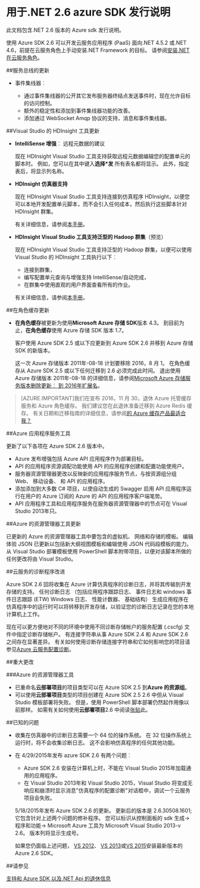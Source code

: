 <properties 
   pageTitle="用于.NET 2.6 azure SDK 发行说明" 
   description="用于.NET 2.6 azure SDK 发行说明" 
   services="app-service/web" 
   documentationCenter=".net" 
   authors="Juliako" 
   manager="erikre" 
   editor=""/>

<tags
   ms.service="app-service"
   ms.devlang="multiple"
   ms.topic="article"
   ms.tgt_pltfrm="na"
   ms.workload="integration" 
   ms.date="10/17/2016"
   ms.author="juliako"/>

 
# <a name="azure-sdk-for-net-26-release-notes"></a>用于.NET 2.6 azure SDK 发行说明

此文档包含.NET 2.6 版本的 Azure sdk 发行说明。 

使用 Azure SDK 2.6 可以开发云服务应用程序 (PaaS) 面向.NET 4.5.2 或.NET 4.6，前提在云服务角色上手动安装.NET Framework 的目标。 请参阅[安装.NET 在云服务角色](http://go.microsoft.com/fwlink/?LinkID=309796)。


##<a name="service-bus-updates"></a>服务总线的更新

- 事件集线器︰ 

    - 通过事件集线器的公开其它发布服务器终结点发送事件时，现在允许目标的访问控制。
    - 额外的稳定性和添加到事件集线器功能的改善。
    - 添加通过 WebSocket Amqp 协议的支持，消息和事件集线器。

##<a name="hdinsight-tools-for-visual-studio-updates"></a>Visual Studio 的 HDInsight 工具更新

- **IntelliSense 增强**︰ 远程元数据的建议

    现在 HDInsight Visual Studio 工具支持获取远程元数据编辑您的配置单元的脚本时。 例如，您可以在其中键入**选择*发** 所有表名都将显示。 此外，指定表后，将显示列名称。

- **HDInsight 仿真器支持**

    现在 HDInsight Visual Studio 工具支持连接到仿真程序 HDInsight，以便您可以本地开发配置单元脚本，而不会引入任何成本，然后执行这些脚本针对 HDInsight 群集。 

    有关详细信息，请参阅[本手册](http://go.microsoft.com/fwlink/?LinkID=529540&clcid=0x409)。

- **HDInsight Visual Studio 工具支持泛型的 Hadoop 群集**（预览）

    现在 HDInsight Visual Studio 工具支持泛型的 Hadoop 群集，以便可以使用 Visual Studio 的 HDInsight 工具执行以下︰

    - 连接到群集， 
    - 编写配置单元查询与增强支持 IntelliSense/自动完成， 
    - 在群集中使用直观的用户界面查看所有的作业。 

    有关详细信息，请参阅[本手册](http://go.microsoft.com/fwlink/?LinkID=529540&clcid=0x409)。

##<a name="in-role-cache-updates"></a>在角色缓存更新

- **在角色缓存**被更新为使用**Microsoft Azure 存储 SDK**版本 4.3。 到目前为止，**在角色缓存**使用 Azure 存储 SDK 版本 1.7。

    客户使用 Azure SDK 2.5 或以下应更新到 Azure SDK 2.6 并移到 Azure 存储 SDK 的新版本。 

    这一次 Azure 存储版本 2011年-08-18 计划要移除 2016，8 月 1。 在角色缓存从 Azure SDK 2.5 或以下任何迁移到 2.6 必须完成此时间。 退出使用 Azure 存储版本 2011年-08-18 的详细信息，请参阅[Microsoft Azure 存储服务版本删除更新︰ 到 2016年扩展名](http://blogs.msdn.com/b/windowsazurestorage/archive/2015/10/19/microsoft-azure-storage-service-version-removal-update-extension-to-2016.aspx)。

>[AZURE.IMPORTANT]我们在宣布 2016，11 月 30，退休 Azure 托管缓存服务和 Azure 角色缓存。 我们建议您在此退休准备迁移到 Azure Redis 缓存。 有关日期和迁移指南的详细信息，请参阅[的 Azure 缓存产品最适合我？](../redis-cache/cache-faq.md#which-azure-cache-offering-is-right-for-me)

##<a name="azure-app-service-tools"></a>Azure 应用程序服务工具

更新了以下各项在 Azure SDK 2.6 版本中。

- Azure 发布增强包括 Azure API 应用程序作为部署目标。
- API 的应用程序资源调配功能使用 API 的应用程序创建和配置功能使用户。
- 服务器资源管理器更改以反映新的应用程序服务节点，与按资源组分组 Web、 移动设备、 和 API 的应用程序。
- 添加添加到大多数 C# 项目，以使自动生成的 Swagger 启用 API 应用程序运行在用户的 Azure 订阅的 Azure 的 API 的应用程序客户端笔势。
- API 应用程序工具和应用程序服务在服务器资源管理器中的节点可在 Visual Studio 2013年只。 

##<a name="azure-resource-manager-tools-updates"></a>Azure 的资源管理器工具更新

已更新的 Azure 的资源管理器工具中要包含的虚拟机、 网络和存储的模板。 编辑体验 JSON 已更新以包括新大纲视图模板和编辑使用 JSON 代码段模板的能力。 从 Visual Studio 部署模板使用 PowerShell 脚本附带项目，以便对该脚本所做的任何更改将由 Visual Studio。

##<a name="diagnostics-improvements-for-cloud-services"></a>云服务的诊断程序改进

Azure SDK 2.6 回将收集在 Azure 计算仿真程序的诊断日志，并将其传输到开发存储的支持。 任何诊断日志 （包括应用程序跟踪日志、 事件日志和 windows 事件日志跟踪 (ETW) Windows 日志、 性能计数器、 基础结构） 生成应用程序在仿真程序中的运行时可以将转移到开发存储，以验证您的诊断日志记录在您的本地计算机上工作。 

现在可以更方便地对不同的环境中使用不同诊断存储帐户的服务配置 (.cscfg) 文件中指定诊断存储帐户。 有连接字符串从事 Azure SDK 2.4 和 Azure SDK 2.6 之间存在显著差异。 有关如何使用诊断存储连接字符串和它如何影响您的项目请参见[Azure 云服务配置诊断](http://go.microsoft.com/fwlink/?LinkID=532784)。

##<a name="breaking-changes"></a>重大更改

###<a name="azure-resource-manager-tools"></a>Azure 的资源管理器工具 

- 已重命名**云部署项目**的项目类型可以在 Azure SDK 2.5 到**Azure 的资源组**。
- 可以使用**云部署项目**类型的项目创建在 Azure SDK 2.5 2.6 中但从 Visual Studio 模板部署将失败。 但是，使用 PowerShell 脚本部署仍然起作用像以前那样。  如需有关如何使用**云部署项目**2.6 中阅读[张贴](http://go.microsoft.com/fwlink/?LinkID=534086)此。
 
##<a name="known-issues"></a>已知的问题

- 收集在仿真器中的诊断日志需要一个 64 位的操作系统。 在 32 位操作系统上运行时，将不会收集诊断日志。 这不会影响仿真程序的任何其他功能。 

- 在 4/29/2015年发布 azure SDK 2.6 有两个问题︰ 

    - Azure SDK 2.6 安装在计算机上时，不能在 Visual Studio 2015年加载通用的应用程序。
    - 在 Visual Studio 2013年和 Visual Studio 2015，Visual Studio 将变成无响应和崩溃时显示消息"仿真程序的配置诊断"对话框中，调试一个云服务项目会失败。
    
    5/18/2015年发布 Azure SDK 2.6 的更新。 更新后的版本是 2.6.30508.1601;它包含针对上述两个问题的修补程序。 您可以标识从控制面板的 sdk 生成-> 程序和功能-> Microsoft Azure 工具为 Microsoft Visual Studio 2013-v 2.6。 版本列将显示生成号。

    如果您仍面临上述问题， [VS 2012](http://go.microsoft.com/fwlink/p/?linkid=323511&clcid=0x409)、 [VS 2013](http://go.microsoft.com/fwlink/p/?linkid=323510&clcid=0x409)或[VS 2015](http://go.microsoft.com/fwlink/?linkid=518003&clcid=0x409)安装最新版本的 Azure 2.6 SDK。
 
##<a name="see-also"></a>请参见

[支持和 Azure SDK 以及.NET Api 的退休信息](https://msdn.microsoft.com/library/azure/dn479282.aspx/)
